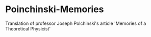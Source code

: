 # Poinchinski-Memories
Translation of professor Joseph Polchinski's article 'Memories of a Theoretical Physicist'
